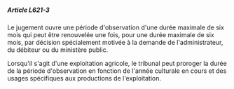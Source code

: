 ##### Article L621-3

Le jugement ouvre une période d'observation d'une durée maximale de six mois qui peut être renouvelée une fois, pour une durée maximale de six mois, par décision spécialement motivée à la demande de l'administrateur, du débiteur ou du ministère public.

Lorsqu'il s'agit d'une exploitation agricole, le tribunal peut proroger la durée de la période d'observation en fonction de l'année culturale en cours et des usages spécifiques aux productions de l'exploitation.

